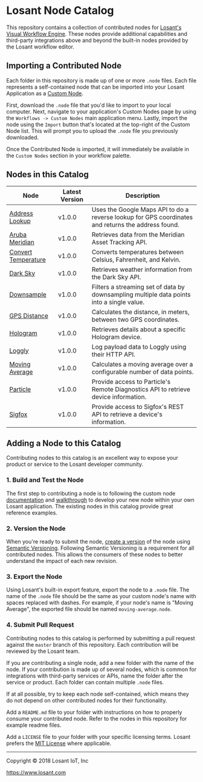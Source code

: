 # Losant Node Catalog
This repository contains a collection of contributed nodes for [Losant's Visual Workflow Engine](https://docs.losant.com/workflows/overview/). These nodes provide additional capabilities and third-party integrations above and beyond the built-in nodes provided by the Losant workflow editor.

## Importing a Contributed Node
Each folder in this repository is made up of one or more `.node` files. Each file represents a self-contained node that can be imported into your Losant Application as a [Custom Node](https://docs.losant.com/workflows/custom-nodes/overview/).

First, download the `.node` file that you'd like to import to your local computer. Next, navigate to your application's Custom Nodes page by using the `Workflows -> Custom Nodes` main application menu. Lastly, import the node using the `Import` button that's located at the top-right of the Custom Node list. This will prompt you to upload the `.node` file you previously downloaded.

Once the Contributed Node is imported, it will immediately be available in the `Custom Nodes` section in your workflow palette.

## Nodes in this Catalog
| Node | Latest Version | Description |
| ---- | --------------- | ----------- |
| [Address Lookup](https://github.com/Losant/workflow-node-catalog/tree/master/address-lookup) | v1.0.0 | Uses the Google Maps API to do a reverse lookup for GPS coordinates and returns the address found. |
| [Aruba Meridian](https://github.com/Losant/workflow-node-catalog/tree/master/aruba-meridian) | v1.0.0 | Retrieves data from the Meridian Asset Tracking API. |
| [Convert Temperature](https://github.com/Losant/workflow-node-catalog/tree/master/convert-temperature) | v1.0.0 | Converts temperatures between Celsius, Fahrenheit, and Kelvin. |
| [Dark Sky](https://github.com/Losant/workflow-node-catalog/tree/master/dark-sky) | v1.0.0 | Retrieves weather information from the Dark Sky API. |
| [Downsample](https://github.com/Losant/workflow-node-catalog/tree/master/downsample) | v1.0.0 | Filters a streaming set of data by downsampling multiple data points into a single value. |
| [GPS Distance](https://github.com/Losant/workflow-node-catalog/tree/master/gps-distance) | v1.0.0 | Calculates the distance, in meters, between two GPS coordinates. |
| [Hologram](https://github.com/Losant/workflow-node-catalog/tree/master/hologram) | v1.0.0 | Retrieves details about a specific Hologram device. |
| [Loggly](https://github.com/Losant/workflow-node-catalog/tree/master/loggly) | v1.0.0 | Log payload data to Loggly using their HTTP API. |
| [Moving Average](https://github.com/Losant/workflow-node-catalog/tree/master/moving-average) | v1.0.0 | Calculates a moving average over a configurable number of data points. |
| [Particle](https://github.com/Losant/workflow-node-catalog/tree/master/particle) | v1.0.0 | Provide access to Particle's Remote Diagnostics API to retrieve device information. |
| [Sigfox](https://github.com/Losant/workflow-node-catalog/tree/master/sigfox) | v1.0.0 | Provide access to Sigfox's REST API to retrieve a device's information. |

## Adding a Node to this Catalog
Contributing nodes to this catalog is an excellent way to expose your product or service to the Losant developer community.

### 1. Build and Test the Node

The first step to contributing a node is to following the custom node [documentation](https://docs.losant.com/workflows/custom-nodes/overview/) and [walkthrough](https://docs.losant.com/workflows/custom-nodes/walkthrough/) to develop your new node within your own Losant application. The existing nodes in this catalog provide great reference examples.

### 2. Version the Node

When you're ready to submit the node, [create a version](https://docs.losant.com/workflows/custom-nodes/overview/#versioning) of the node using [Semantic Versioning](https://semver.org/). Following Semantic Versioning is a requirement for all contributed nodes. This allows the consumers of these nodes to better understand the impact of each new revision.

### 3. Export the Node

Using Losant's built-in export feature, export the node to a `.node` file. The name of the `.node` file should be the same as your custom node's name with spaces replaced with dashes. For example, if your node's name is "Moving Average", the exported file should be named `moving-average.node`.

### 4. Submit Pull Request
Contributing nodes to this catalog is performed by submitting a pull request against the `master` branch of this repository. Each contribution will be reviewed by the Losant team.

If you are contributing a single node, add a new folder with the name of the node. If your contribution is made up of several nodes, which is common for integrations with third-party services or APIs, name the folder after the service or product. Each folder can contain multiple `.node` files.

If at all possible, try to keep each node self-contained, which means they do not depend on other contributed nodes for their functionality.

Add a `README.md` file to your folder with instructions on how to properly consume your contributed node. Refer to the nodes in this repository for example readme files.

Add a `LICENSE` file to your folder with your specific licensing terms. Losant prefers the [MIT License](https://opensource.org/licenses/MIT) where applicable.

---

Copyright © 2018 Losant IoT, Inc

https://www.losant.com
